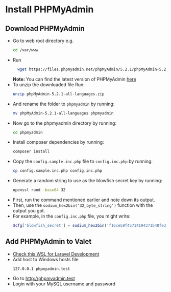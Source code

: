 # Install PHPMyAdmin

## Download PHPMyAdmin

- Go to web root directory e.g.
  ```bash
  cd /var/www
  ```
- Run
  ```bash
    wget https://files.phpmyadmin.net/phpMyAdmin/5.2.1/phpMyAdmin-5.2.1-all-languages.zip
  ```
  **Note:** You can find the latest version of PHPMyAdmin [here](https://www.phpmyadmin.net/downloads/)
- To unzip the downloaded file Run:
  ```bash
  unzip phpMyAdmin-5.2.1-all-languages.zip
  ```
- And rename the folder to `phpmyadmin` by running:
  ```bash
  mv phpMyAdmin-5.2.1-all-languages phpmyadmin
  ```
- Now go to the phpmyadmin directory by running:
  ```bash
  cd phpmyadmin
  ```
- Install composer dependencies by running:
  ```bash
  composer install
  ```
- Copy the `config.sample.inc.php` file to `config.inc.php` by running:
  ```bash
  cp config.sample.inc.php config.inc.php
  ```
- Generate a random string to use as the blowfish secret key by running:
  ```bash
  openssl rand -base64 32
  ```
- First, run the command mentioned earlier and note down its output.
- Then, use the `sodium_hex2bin('32_byte_string')` function with the output you got.
- For example, in the `config.inc.php` file, you might write:
  ```php
  $cfg['blowfish_secret'] = sodium_hex2bin('f16ce59f45714194371b48fe362072dc3b019da7861558cd4ad29e4d6fb13851');
  ```

## Add PHPMyAdmin to Valet

- [Check this WSL for Laravel Development](README.md)
- Add host to Windows hosts file
  ```code
  127.0.0.1 phpmyadmin.test
  ```
- Go to http://phpmyadmin.test
- Login with your MySQL username and password
